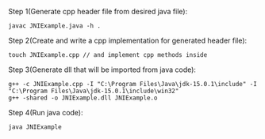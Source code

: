 Step 1(Generate cpp header file from desired java file):

	javac JNIExample.java -h .

Step 2(Create and write a cpp implementation for generated header file):
	
	touch JNIExample.cpp // and implement cpp methods inside
	
Step 3(Generate dll that will be imported from java code):

	g++ -c JNIExample.cpp -I "C:\Program Files\Java\jdk-15.0.1\include" -I "C:\Program Files\Java\jdk-15.0.1\include\win32"
	g++ -shared -o JNIExample.dll JNIExample.o

Step 4(Run java code):

	java JNIExample

